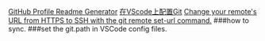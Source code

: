 [GitHub Profile Readme Generator](https://arturssmirnovs.github.io/github-profile-readme-generator/)
[在VScode上配置Git](https://zhuanlan.zhihu.com/p/31417255)
[Change your remote's URL from HTTPS to SSH with the git remote set-url command.](https://docs.github.com/en/get-started/getting-started-with-git/managing-remote-repositories#switching-remote-urls-from-ssh-to-https)
###how to sync.
###set the git.path in VSCode config files.
###
